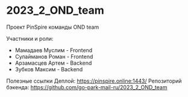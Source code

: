 # 2023_2_OND_team

Проект PinSpire команды OND team

Участники и роли:
- Мамадаев Муслим - Frontend
- Сулайманов Роман - Frontend
- Арзамасцев Артем - Backend
- Зубков Максим - Backend 

Полезные ссылки
Деплой: https://pinspire.online:1443/
Репозиторий бэкенда: https://github.com/go-park-mail-ru/2023_2_OND_team